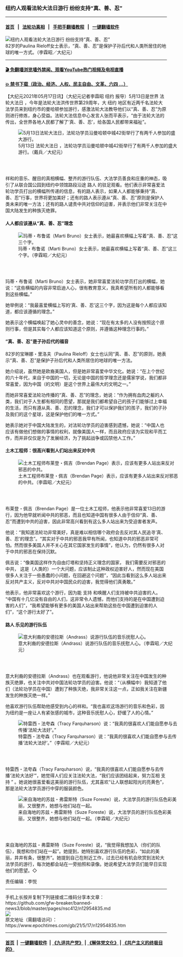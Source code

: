 ### 纽约人观看法轮大法日游行 纷纷支持“真、善、忍”
------------------------

#### [首页](https://github.com/gfw-breaker/banned-news3/blob/master/README.md) &nbsp;&nbsp;|&nbsp;&nbsp; [法轮功真相](https://github.com/begood0513/basic/blob/master/README.md)  &nbsp;&nbsp;|&nbsp;&nbsp; [手把手翻墙教程](https://github.com/gfw-breaker/guides/wiki)  &nbsp;&nbsp;|&nbsp;&nbsp; [一键翻墙软件](https://github.com/gfw-breaker/nogfw/blob/master/README.md)  



<div><img alt="纽约人观看法轮大法日游行 纷纷支持“真、善、忍”" class="attachment-djy_600_400 size-djy_600_400 wp-post-image" src="https://i.epochtimes.com/assets/uploads/2021/05/id12954838-149171-600x400.jpg"/>
<div class="caption">
 82岁的Paulina Rieloff女士表示，“真、善、忍”是保护子孙后代和人类所居住的地球的唯一方式。（李霖昭／大纪元）
</div></div><hr/>

#### [ 🎬  免翻墙浏览墙外禁闻、观看YouTube热门视频及电视直播](https://github.com/gfw-breaker/HelloWorld)

#### [ 💥  禁书下载（政治、经济、人权、民主自由、文革、六四 ...）](https://github.com/gfw-breaker/books/blob/master/README.md)

<div><p>
 【大纪元2021年05月17日讯】（大纪元记者李霖昭
 <ok href="https://www.epochtimes.com/gb/tag/%E7%BA%BD%E7%BA%A6.html">
  纽约
 </ok>
 报导）5月13日是世界
 <ok href="https://www.epochtimes.com/gb/tag/%E6%B3%95%E8%BD%AE%E5%A4%A7%E6%B3%95%E6%97%A5.html">
  法轮大法日
 </ok>
 ，今年是法轮大法洪传世界第29周年，大
 <ok href="https://www.epochtimes.com/gb/tag/%E7%BA%BD%E7%BA%A6.html">
  纽约
 </ok>
 地区有近两千名法轮大法学员来到纽约市的曼哈顿参加游行，感激法轮大法教导他们以“真、善、忍”为原则进行修炼，身心受益。法轮大法信息中心发言人张而平表示，“由于法轮大法的传出，全世界各地人民都了解了‘真、善、忍’，给各国人民都带来福祉”。
</p>
<figure aria-describedby="caption-12954843" class="wp-caption aligncenter" id="12954843" style="width: 500px">
 <ok href=" https://i.epochtimes.com/assets/uploads/2021/05/id12954843-149179-450x300.jpeg" rel="noreferrer noopener" target="_blank">
  <img alt="5月13日法轮大法日，法轮功学员沿曼哈顿中城42街举行了有两千人参加的盛大游行。" src="https://i.epochtimes.com/assets/uploads/2021/05/id12954843-149179-450x300.jpeg"/>
 </ok>
 <br/><figcaption class="wp-caption-text" id="caption-12954843">
  5月13日
  <ok href="https://www.epochtimes.com/gb/tag/%E6%B3%95%E8%BD%AE%E5%A4%A7%E6%B3%95%E6%97%A5.html">
   法轮大法日
  </ok>
  ，法轮功学员沿曼哈顿中城42街举行了有两千人参加的盛大游行。（戴兵／大纪元）
 </figcaption><br/>
</figure><br/>
<p>
 祥和的音乐、醒目的真相横幅、整齐的游行队伍、大法学员善良和庄重的神态，吸引了从联合国公园到纽约中领馆路段沿途
 <ok href="https://www.epochtimes.com/gb/tag/%E8%B7%AF%E4%BA%BA.html">
  路人
 </ok>
 的驻足观看。他们表示非常喜爱法轮功学员打出的横幅所传递的信息，有的路人表示，如果人人都能够秉持“真、善、忍”行事，世界将更加美好；还有的路人表示遵从“真、善、忍”原则是保护人类未来的唯一方法；还有的路人谴责中共对信仰的迫害，并表示他们非常关注在中国大陆发生的种族灭绝罪。
</p>
<h4>
 人人都应该遵从“真、善、忍”理念
</h4>
<figure aria-describedby="caption-12954837" class="wp-caption aligncenter" id="12954837" style="width: 500px">
 <ok href=" https://i.epochtimes.com/assets/uploads/2021/05/id12954837-149169-450x300.jpg" rel="noreferrer noopener" target="_blank">
  <img alt="玛蒂・布鲁诺（Marti Bruno）女士表示，她最喜欢横幅上写着“真、善、忍”这三个字。" src="https://i.epochtimes.com/assets/uploads/2021/05/id12954837-149169-450x300.jpg"/>
 </ok>
 <br/><figcaption class="wp-caption-text" id="caption-12954837">
  玛蒂・布鲁诺（Marti Bruno）女士表示，她最喜欢横幅上写着“真、善、忍”这三个字。（李霖昭／大纪元）
 </figcaption><br/>
</figure><br/>
<p>
 玛蒂・布鲁诺（Marti Bruno）女士表示，她非常喜爱法轮功学员打出的横幅，她说：“这些横幅的内容非常启迪人心，很有教育意义，我真希望所有的人都能够看到这些横幅。”
</p>
<p>
 她举例说：“我最喜爱横幅上写的‘真、善、忍’这三个字，因为这是每个人都应该知道，都应该遵循的理念。”
</p>
<p>
 她表示这个横幅唤起了她心灵中的善念，她说：“现在有太多的人没有按照这个原则行事，但是其实每个人都应该知道这个原则，并遵循这种理念行事的。”
</p>
<h4>
 “真、善、忍”是子孙后代的福音
</h4>
<p>
 82岁的宝琳娜・里洛夫（Paulina Rieloff）女士也认同“真、善、忍”的原则，她表示“真、善、忍”是保护子孙后代和人类所居住的地球的唯一方法。
</p>
<p>
 她介绍说，虽然她是欧裔美国人，但是她非常喜爱中华文化。她说：“在上个世纪的六十年代，来自于中国的一切，无论是中国的哲学理念还是儒家学说，我们都非常喜爱，因为中国（的文明）是这个世界上最伟大的文明之一。”
</p>
<p>
 而她非常喜爱法轮功传播的“真、善、忍”的理念，她说：“作为拥有血肉之躯的人类，我们对于人生都有相同的愿望，那就是我们都希望自己的孩子们能够过上幸福的生活，而只有遵从真、善、忍的理念，我们才可以保护我们的孩子，我们的子孙及我们的这个星球，这是保护他们的唯一方式。”
</p>
<p>
 她表示她对于中国大陆发生的，对法轮功学员的迫害感到遗憾，她说：“中国人也应该有做他们想做的事情的权利，就像美国人一样，而且政府应该为实现和平而工作，而并非仅仅是为了发展经济，为了挑起战争或囚禁他人工作。”
</p>
<h4>
 土木工程师：很高兴看到人们站出来反对中共
</h4>
<figure aria-describedby="caption-12954839" class="wp-caption aligncenter" id="12954839" style="width: 500px">
 <ok href=" https://i.epochtimes.com/assets/uploads/2021/05/id12954839-149172-450x300.jpg" rel="noreferrer noopener" target="_blank">
  <img alt="土木工程师布莱登・佩吉（Brendan Page）表示，应该有更多人站出来反对邪恶的中共。" src="https://i.epochtimes.com/assets/uploads/2021/05/id12954839-149172-450x300.jpg"/>
 </ok>
 <br/><figcaption class="wp-caption-text" id="caption-12954839">
  土木工程师布莱登・佩吉（Brendan Page）表示，应该有更多人站出来反对邪恶的中共。（李霖昭／大纪元）
 </figcaption><br/>
</figure><br/>
<p>
 布莱登・佩吉（Brendan Page）是一位土木工程师，他表示他非常喜爱13日的游行，因为他早就听闻中共的邪恶，而且也知道中国有很多人由于信仰“真、善、忍”而遭到中共的迫害，因此非常高兴看到有这么多人站出来为受迫害者发声。
</p>
<p>
 他说：“我知道法轮功非常美好，真是难以相信哪个政府会去反对其人民追寻‘真、善、忍’的理念”。“其实对于中共的邪恶我早有所闻，也知道中共的邪恶非常可怕。然而很多美国人并不关心在其它国家发生的事情”，他认为，仍然有很多人对于中共的邪恶在保持沉默。
</p>
<p>
 佩吉说：“像美国这样作为自由灯塔和坚持正义理念的国家， 我们需要反对邪恶的中共， 这是（人类的）一个大问题，应该制止这种政权迫害好人，然而现在美国很多人关注于一些愚蠢的小问题，在回避这个问题”，“因此当看到这么多人站出来反对共产主义，反对中共对中国民众的迫害，我觉得他们真勇敢。”
</p>
<p>
 他表示，他非常喜欢这个游行，因为能
 <ok href="https://www.epochtimes.com/gb/tag/%E6%94%AF%E6%8C%81.html">
  支持
 </ok>
 和唤醒人们支持被中共迫害的人。 “中国有十几亿没有自由的人们，这非常令人遗憾，而他们支持的是在中国遭到迫害的人们”，“我希望能够有更多的美国人站出来帮助这些在中国遭到迫害的人们”，“这个游行太好了”。
</p>
<h4>
 <ok href="https://www.epochtimes.com/gb/tag/%E8%B7%AF%E4%BA%BA.html">
  路人
 </ok>
 乐见的游行队伍
</h4>
<figure aria-describedby="caption-12954840" class="wp-caption aligncenter" id="12954840" style="width: 500px">
 <ok href=" https://i.epochtimes.com/assets/uploads/2021/05/id12954840-149173-450x300.jpg" rel="noreferrer noopener" target="_blank">
  <img alt="意大利裔的安德拉斯（Andrass）说游行队伍的音乐抚慰人心。" src="https://i.epochtimes.com/assets/uploads/2021/05/id12954840-149173-450x300.jpg"/>
 </ok>
 <br/><figcaption class="wp-caption-text" id="caption-12954840">
  意大利裔的安德拉斯（Andrass）说游行队伍的音乐抚慰人心。（李霖昭／大纪元）
 </figcaption><br/>
</figure><br/>
<p>
 意大利裔的安德拉斯（Andrass）也在观看游行，他说他非常关注在中国发生的种族灭绝罪，也关注中共对中国法轮功学员的迫害。他说：“（从横幅中）我知道了他们（法轮功学员在中国）遭到了种族灭绝，我非常关注这一点，正如我关注在新疆发生的种族灭绝一样。”
</p>
<p>
 他喜欢游行队伍帮助他感受到内心的祥和。“我也喜欢这场游行的音乐和色彩，因为纽约是一座让人有紧张感的城市，这种音乐抚慰人心，舒缓了人的心情。”
</p>
<figure aria-describedby="caption-12954841" class="wp-caption aligncenter" id="12954841" style="width: 500px">
 <ok href=" https://i.epochtimes.com/assets/uploads/2021/05/id12954841-149174-450x300.jpg" rel="noreferrer noopener" target="_blank">
  <img alt="特雷西・法夸森（Tracy Farquharson）说：“我真的很喜欢人们能自愿参与去传播‘法轮大法好’。”" src="https://i.epochtimes.com/assets/uploads/2021/05/id12954841-149174-450x300.jpg"/>
 </ok>
 <br/><figcaption class="wp-caption-text" id="caption-12954841">
  特雷西・法夸森（Tracy Farquharson）说：“我真的很喜欢人们能自愿参与去传播‘法轮大法好’。”（李霖昭／大纪元）
 </figcaption><br/>
</figure><br/>
<p>
 特雷西・法夸森（Tracy Farquharson）说，“我真的很喜欢人们能自愿参与去传播‘法轮大法好’”，她觉得人们应关注法轮大法，“我们应该团结起来，努力互相
 <ok href="https://www.epochtimes.com/gb/tag/%E6%94%AF%E6%8C%81.html">
  支持
 </ok>
 ” 。她说她很喜爱看这美丽的游行队伍，尤其喜欢“让人联想起阳光的亮黄色”，那是法轮大法学员游行中穿的服装颜色。
</p>
<figure aria-describedby="caption-12954842" class="wp-caption aligncenter" id="12954842" style="width: 500px">
 <ok href=" https://i.epochtimes.com/assets/uploads/2021/05/id12954842-149175-450x300.jpg" rel="noreferrer noopener" target="_blank">
  <img alt="来自海地的苏兹・弗雷斯特（Suze Foreste）说，大法学员的游行队伍色彩美丽，又很整齐，她想与他们站在一起。" src="https://i.epochtimes.com/assets/uploads/2021/05/id12954842-149175-450x300.jpg"/>
 </ok>
 <br/><figcaption class="wp-caption-text" id="caption-12954842">
  来自海地的苏兹・弗雷斯特（Suze Foreste）说，大法学员的游行队伍色彩美丽，又很整齐，她想与他们站在一起。（李霖昭／大纪元）
 </figcaption><br/>
</figure><br/>
<p>
 来自海地的苏兹・弗雷斯特（Suze Foreste）说，“我觉得我想加入（你们的队伍），我想和你们站在一起”。她提到，她特别喜欢游行队伍的色彩，“如此的美丽，井井有条，很整齐”。她提到自己在附近工作，过去已经有机会欣赏到法轮大法学员的游行，每次她都会站在一旁拍照和录像。她说希望大法学员们能早日实现他们的愿望。◇
</p>
<p>
 责任编辑：李悦
</p>
</div>
<hr/>
手机上长按并复制下列链接或二维码分享本文章：<br/>
https://github.com/gfw-breaker/banned-news3/blob/master/pages/nsc412/n12954835.md <br/>
<a href='https://github.com/gfw-breaker/banned-news3/blob/master/pages/nsc412/n12954835.md'><img src='https://github.com/gfw-breaker/banned-news3/blob/master/pages/nsc412/n12954835.md.png'/></a> <br/>
原文地址（需翻墙访问）：https://www.epochtimes.com/gb/21/5/17/n12954835.htm


------------------------
#### [首页](https://github.com/gfw-breaker/banned-news3/blob/master/README.md) &nbsp;|&nbsp; [一键翻墙软件](https://github.com/gfw-breaker/nogfw/blob/master/README.md) &nbsp;| [《九评共产党》](https://github.com/gfw-breaker/9ping.md/blob/master/README.md#九评之一评共产党是什么) | [《解体党文化》](https://github.com/gfw-breaker/jtdwh.md/blob/master/README.md) | [《共产主义的终极目的》](https://github.com/gfw-breaker/gczydzjmd.md/blob/master/README.md)


<img src='http://gfw-breaker.win/banned-news3/pages/nsc412/n12954835.md' width='0px' height='0px'/>